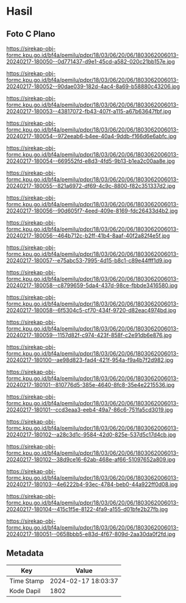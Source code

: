 # Hasil

## Foto C Plano

https://sirekap-obj-formc.kpu.go.id/bf4a/pemilu/pdpr/18/03/06/20/06/1803062006013-20240217-180050--0d771437-d9e1-45cd-a582-020c21bb157e.jpg

https://sirekap-obj-formc.kpu.go.id/bf4a/pemilu/pdpr/18/03/06/20/06/1803062006013-20240217-180052--90dae039-182d-4ac4-8a69-b58880c43206.jpg

https://sirekap-obj-formc.kpu.go.id/bf4a/pemilu/pdpr/18/03/06/20/06/1803062006013-20240217-180053--43817072-fb43-407f-a115-a67b63647fbf.jpg

https://sirekap-obj-formc.kpu.go.id/bf4a/pemilu/pdpr/18/03/06/20/06/1803062006013-20240217-180054--972eeab6-b4ee-40a4-9ddb-f166d6e6abfc.jpg

https://sirekap-obj-formc.kpu.go.id/bf4a/pemilu/pdpr/18/03/06/20/06/1803062006013-20240217-180054--669552fd-e8d3-4fd5-9b13-b1ea2c00aa8e.jpg

https://sirekap-obj-formc.kpu.go.id/bf4a/pemilu/pdpr/18/03/06/20/06/1803062006013-20240217-180055--821a6972-df69-4c9c-8800-f82c351337d2.jpg

https://sirekap-obj-formc.kpu.go.id/bf4a/pemilu/pdpr/18/03/06/20/06/1803062006013-20240217-180056--90d605f7-4eed-409e-8169-fdc26433d4b2.jpg

https://sirekap-obj-formc.kpu.go.id/bf4a/pemilu/pdpr/18/03/06/20/06/1803062006013-20240217-180056--464b712c-b2ff-41b4-8aaf-40f2a82f4e5f.jpg

https://sirekap-obj-formc.kpu.go.id/bf4a/pemilu/pdpr/18/03/06/20/06/1803062006013-20240217-180057--e75abc53-7995-4d15-b8c1-c89e44fff1d9.jpg

https://sirekap-obj-formc.kpu.go.id/bf4a/pemilu/pdpr/18/03/06/20/06/1803062006013-20240217-180058--c8799659-5da4-437d-98ce-fbbde3416580.jpg

https://sirekap-obj-formc.kpu.go.id/bf4a/pemilu/pdpr/18/03/06/20/06/1803062006013-20240217-180058--6f5304c5-cf70-434f-9720-d82eac4974bd.jpg

https://sirekap-obj-formc.kpu.go.id/bf4a/pemilu/pdpr/18/03/06/20/06/1803062006013-20240217-180059--1157d82f-c974-423f-858f-c2e91db6e876.jpg

https://sirekap-obj-formc.kpu.go.id/bf4a/pemilu/pdpr/18/03/06/20/06/1803062006013-20240217-180100--ae98d823-fad4-421f-954a-f9a4b7f2d982.jpg

https://sirekap-obj-formc.kpu.go.id/bf4a/pemilu/pdpr/18/03/06/20/06/1803062006013-20240217-180101--810776d5-385e-4640-8fc8-35e4e2215536.jpg

https://sirekap-obj-formc.kpu.go.id/bf4a/pemilu/pdpr/18/03/06/20/06/1803062006013-20240217-180101--ccd3eaa3-eeb4-49a7-86c6-751fa5cd3019.jpg

https://sirekap-obj-formc.kpu.go.id/bf4a/pemilu/pdpr/18/03/06/20/06/1803062006013-20240217-180102--a28c3d1c-9584-42d0-825e-537d5c17d4cb.jpg

https://sirekap-obj-formc.kpu.go.id/bf4a/pemilu/pdpr/18/03/06/20/06/1803062006013-20240217-180102--38d9ce16-62ab-468e-af66-51097652a809.jpg

https://sirekap-obj-formc.kpu.go.id/bf4a/pemilu/pdpr/18/03/06/20/06/1803062006013-20240217-180103--4e6222b4-93ec-4784-beb0-44a922ff0d08.jpg

https://sirekap-obj-formc.kpu.go.id/bf4a/pemilu/pdpr/18/03/06/20/06/1803062006013-20240217-180104--415c1f5e-8122-4fa9-a155-d01bfe2b27fb.jpg

https://sirekap-obj-formc.kpu.go.id/bf4a/pemilu/pdpr/18/03/06/20/06/1803062006013-20240217-180051--0658bbb5-e83d-4f67-809d-2aa30da0f2fd.jpg


## Metadata

| Key        | Value               |
| ---------- | ------------------- |
| Time Stamp | 2024-02-17 18:03:37 |
| Kode Dapil | 1802                |



